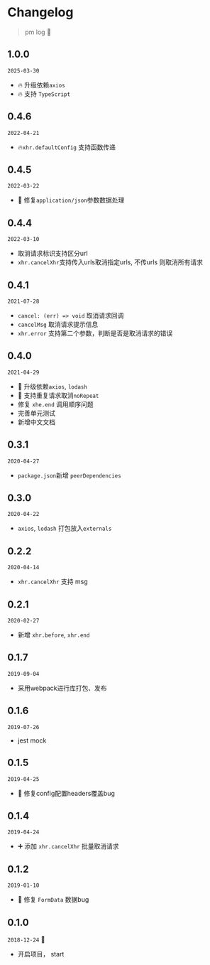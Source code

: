 # Changelog

> pm log 🚀

## 1.0.0

`2025-03-30`

- 🔥 升级依赖`axios`
- 🔥 支持 `TypeScript`

## 0.4.6

`2022-04-21`

- 🔥`xhr.defaultConfig` 支持函数传递

## 0.4.5

`2022-03-22`

- 🐛 修复`application/json`参数数据处理

## 0.4.4

`2022-03-10`

- 取消请求标识支持区分url
- `xhr.cancelXhr`支持传入urls取消指定urls, 不传urls 则取消所有请求

## 0.4.1

`2021-07-28`

- `cancel: (err) => void` 取消请求回调
- `cancelMsg` 取消请求提示信息
- `xhr.error` 支持第二个参数，判断是否是取消请求的错误

## 0.4.0

`2021-04-29`

- 🚀 升级依赖`axios`, `lodash`
- 🚀 支持重复请求取消`noRepeat`
- 修复 `xhe.end` 调用顺序问题
- 完善单元测试
- 新增中文文档

## 0.3.1

`2020-04-27`

- `package.json`新增 `peerDependencies`

## 0.3.0

`2020-04-22`

- `axios`, `lodash` 打包放入`externals`

## 0.2.2

`2020-04-14`

- `xhr.cancelXhr` 支持 msg

## 0.2.1

`2020-02-27`

- 新增 `xhr.before`, `xhr.end`

## 0.1.7

`2019-09-04`

- 采用webpack进行库打包、发布

## 0.1.6

`2019-07-26`

- jest mock

## 0.1.5

`2019-04-25`

- 🐛 修复config配置headers覆盖bug

## 0.1.4

`2019-04-24`

- ➕ 添加 `xhr.cancelXhr` 批量取消请求

## 0.1.2

`2019-01-10`

- 🐛 修复 `FormData` 数据bug

## 0.1.0

`2018-12-24` 🍎

- 开启项目， start
